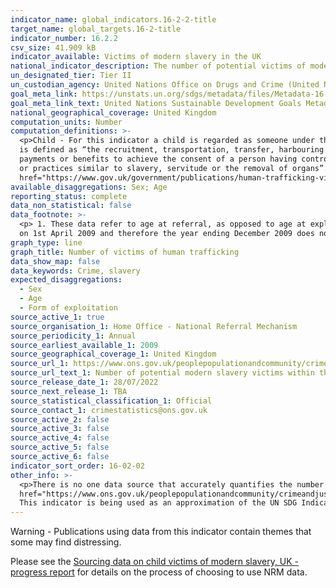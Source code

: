 ```yaml
---
indicator_name: global_indicators.16-2-2-title
target_name: global_targets.16-2-title
indicator_number: 16.2.2
csv_size: 41.909 kB
indicator_available: Victims of modern slavery in the UK
national_indicator_description: The number of potential victims of modern slavery who received a positive reasonable grounds decision within the National Referral Mechanism (NRM). This is a proxy for the global indicator as it only provides number, as opposed to proportion. 
un_designated_tier: Tier II
un_custodian_agency: United Nations Office on Drugs and Crime (United Nations Office for Disarmament Affairs (UNODC))
goal_meta_link: https://unstats.un.org/sdgs/metadata/files/Metadata-16-02-02.pdf
goal_meta_link_text: United Nations Sustainable Development Goals Metadata (PDF 215 KB)
national_geographical_coverage: United Kingdom
computation_units: Number
computation_definitions: >-
  <p>Child - For this indicator a child is regarded as someone under the age of 18 years, or thought to be under the age of 18 years, at the time of exploitation. </p><p> Trafficking - According to Article 3, paragraph (a) of the UN Trafficking in Persons Protocol, trafficking in persons
  is defined as “the recruitment, transportation, transfer, harbouring or receipt of persons, by means of the threat or use of force or other forms of coercion, of abduction, of fraud, of deception, of the abuse of power or of a position of vulnerability or of the giving or receiving of
  payments or benefits to achieve the consent of a person having control over another person, for the purpose of exploitation. Exploitation shall include, at a minimum, the exploitation of the prostitution of others or other forms of sexual exploitation, forced labour or services, slavery
  or practices similar to slavery, servitude or the removal of organs”. </p><p> NRM - The National Referral Mechanism is a framework for identifying and referring potential victims of modern slavery and ensuring they receive the appropriate support. Please see the <a
  href="https://www.gov.uk/government/publications/human-trafficking-victims-referral-and-assessment-forms/guidance-on-the-national-referral-mechanism-for-potential-adult-victims-of-modern-slavery-england-and-wales">National referral mechanism guidance - adult (England and Wales)</a> </p>
available_disaggregations: Sex; Age
reporting_status: complete
data_non_statistical: false
data_footnote: >-
  <p> 1. These data refer to age at referral, as opposed to age at exploitation. Therefore, overall totals may differ from previously published data tables on age at exploitation. This aligns with data published by the Home Office. </p><p>  2. The National Referral Mechanism was introduced
  on 1st April 2009 and therefore the year ending December 2009 does not contain a whole years' worth of data. </p><p> 3. Trends in the data may not reflect underlying changes in prevalence and may be related to changes in awareness and identification of potential victims.
graph_type: line
graph_title: Number of victims of human trafficking
data_show_map: false
data_keywords: Crime, slavery
expected_disaggregations:
  - Sex
  - Age
  - Form of exploitation
source_active_1: true
source_organisation_1: Home Office - National Referral Mechanism
source_periodicity_1: Annual
source_earliest_available_1: 2009
source_geographical_coverage_1: United Kingdom
source_url_1: https://www.ons.gov.uk/peoplepopulationandcommunity/crimeandjustice/adhocs/14939numberofpotentialmodernslaveryvictimswithinthenationalreferralmechanismbyageandgenderukyearendingdecember2009toyearendingdecember2021
source_url_text_1: Number of potential modern slavery victims within the National Referral Mechanism, by age and gender, UK, year ending December 2009 to year ending December 2021
source_release_date_1: 28/07/2022
source_next_release_1: TBA
source_statistical_classification_1: Official
source_contact_1: crimestatistics@ons.gov.uk
source_active_2: false
source_active_3: false
source_active_4: false
source_active_5: false
source_active_6: false
indicator_sort_order: 16-02-02
other_info: >-
  <p>There is no one data source that accurately quantifies the number of child victims in the UK. The National Referral Mechanism (NRM) currently provides the best measure of potential victims, although is known to be an undercount.</p><p> Please see the <a
  href="https://www.ons.gov.uk/peoplepopulationandcommunity/crimeandjustice/articles/sourcingdataonchildvictimsofmodernslaveryukprogressreport/2022-03-29"> Sourcing data on child victims of modern slavery, UK - progress report </a>for details on the process of choosing to use NRM data.</p>
  This indicator is being used as an approximation of the UN SDG Indicator. Where possible, we will work to identify or develop UK data to meet the global indicator specification. This indicator has been identified in collaboration with topic experts.
---
```

<p>Warning - Publications using data from this indicator contain themes that some may find distressing. </p><p> Please see the <a href="https://www.ons.gov.uk/peoplepopulationandcommunity/crimeandjustice/articles/sourcingdataonchildvictimsofmodernslaveryukprogressreport/2022-03-29">Sourcing data on child victims of modern slavery, UK - progress report</a> for details on the process of choosing to use NRM data.</p>